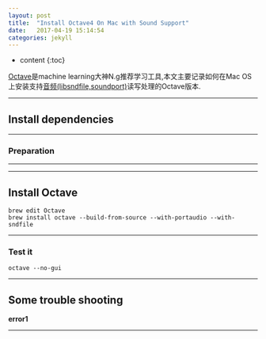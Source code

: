 ```yaml
---
layout: post
title:  "Install Octave4 On Mac with Sound Support"
date:   2017-04-19 15:14:54
categories: jekyll
---
```


* content
{:toc}

[Octave](https://www.gnu.org/software/octave/)是machine learning大神N.g推荐学习工具,本文主要记录如何在Mac OS上安装支持[音频(libsndfile,soundport)](https://github.com/erikd/libsndfile)读写处理的Octave版本.


---

## Install dependencies

	

---

### Preparation
---


---

## Install Octave
	
	brew edit Octave
	brew install octave --build-from-source --with-portaudio --with-sndfile
	
---

### Test it

	octave --no-gui
---

## Some trouble shooting

**error1**


---

